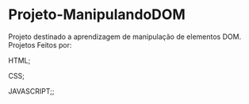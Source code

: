 # Projeto-ManipulandoDOM

Projeto destinado a aprendizagem de manipulação de elementos DOM.
Projetos Feitos por:

HTML;

CSS;

JAVASCRIPT;;
